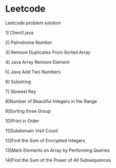 # Leetcode
Leetcode problem solution

1] Client1.java
 
2] Palindrome Number

3] Remove Duplicates From Sorted Array

4] Java Array Remove Element 

5] Java Add Two Numbers

6] Substring

7] Slowest Key 

8]Number of Beautiful Integers in the Range

9]Sorting three Group

10]Print in Order

11]Subdomain Visit Count

12]Find the Sum of Encrypted Integers

13]Mark Elements on Array by Performing Queries

14]Find the Sum of the Power of All Subsequences

